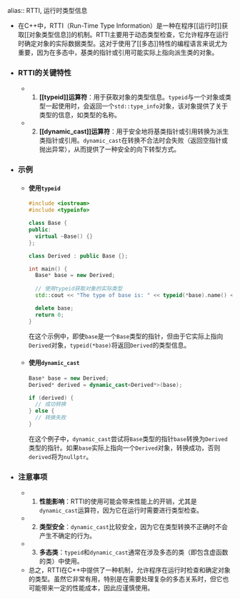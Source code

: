 alias:: RTTI, 运行时类型信息

- 在C++中，RTTI（Run-Time Type Information）是一种在程序[[运行时]]获取[[对象类型信息]]的机制。RTTI主要用于动态类型检查，它允许程序在运行时确定对象的实际数据类型。这对于使用了[[多态]]特性的编程语言来说尤为重要，因为在多态中，基类的指针或引用可能实际上指向派生类的对象。
- ### RTTI的关键特性
	- 1. **[[typeid]]运算符**：用于获取对象的类型信息。`typeid`与一个对象或类型一起使用时，会返回一个`std::type_info`对象，该对象提供了关于类型的信息，如类型的名称。
	- 2. **[[dynamic_cast]]运算符**：用于安全地将基类指针或引用转换为派生类指针或引用。`dynamic_cast`在转换不合法时会失败（返回空指针或抛出异常），从而提供了一种安全的向下转型方式。
- ### 示例
	- #### 使用`typeid`
	  
	  ```cpp
	  #include <iostream>
	  #include <typeinfo>
	  
	  class Base {
	  public:
	    virtual ~Base() {}
	  };
	  
	  class Derived : public Base {};
	  
	  int main() {
	    Base* base = new Derived;
	    
	    // 使用typeid获取对象的实际类型
	    std::cout << "The type of base is: " << typeid(*base).name() << std::endl;
	  
	    delete base;
	    return 0;
	  }
	  ```
	  
	  在这个示例中，即使`base`是一个`Base`类型的指针，但由于它实际上指向`Derived`对象，`typeid(*base)`将返回`Derived`的类型信息。
	- #### 使用`dynamic_cast`
	  
	  ```cpp
	  Base* base = new Derived;
	  Derived* derived = dynamic_cast<Derived*>(base);
	  
	  if (derived) {
	    // 成功转换
	  } else {
	    // 转换失败
	  }
	  ```
	  
	  在这个例子中，`dynamic_cast`尝试将`Base`类型的指针`base`转换为`Derived`类型的指针。如果`base`实际上指向一个`Derived`对象，转换成功，否则`derived`将为`nullptr`。
- ### 注意事项
	- 1. **性能影响**：RTTI的使用可能会带来性能上的开销，尤其是`dynamic_cast`运算符，因为它在运行时需要进行类型检查。
	- 2. **类型安全**：`dynamic_cast`比较安全，因为它在类型转换不正确时不会产生不确定的行为。
	- 3. **多态类**：`typeid`和`dynamic_cast`通常在涉及多态的类（即包含虚函数的类）中使用。
	- 总之，RTTI在C++中提供了一种机制，允许程序在运行时检查和确定对象的类型。虽然它非常有用，特别是在需要处理复杂的多态关系时，但它也可能带来一定的性能成本，因此应谨慎使用。